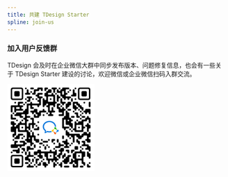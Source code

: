 ```yaml
---
title: 共建 TDesign Starter
spline: join-us
---
```


### 加入用户反馈群

TDesign 会及时在企业微信大群中同步发布版本、问题修复信息，也会有一些关于 TDesign Starter 建设的讨论，欢迎微信或企业微信扫码入群交流。

<img src="../../assets/images/react-group.png" width="200"/>

